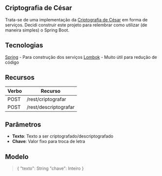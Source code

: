 ## Criptografia de César 

Trata-se de uma implementação da [Criptografia de César](https://pt.wikipedia.org/wiki/Cifra_de_C%C3%A9sar) em forma de serviços.
Decidi construir este projeto para relembrar como utilizar (de maneira simples) o Spring Boot.

## Tecnologias

[Spring](https://github.com/spring-projects/spring-boot) - Para construção dos serviços
[Lombok](https://github.com/rzwitserloot/lombok) - Muito útil para redução de código

## Recursos

| Verbo | Recurso |
| ----- | ------- |
| POST | /rest/criptografar |
| POST | /rest/descriptografar |

## Parâmetros

* **Texto**: Texto a ser criptografado/descriptografado
* **Chave**: Valor fixo para troca de letra

## Modelo

>{
>	"texto": String
>	"chave": Inteiro
>}